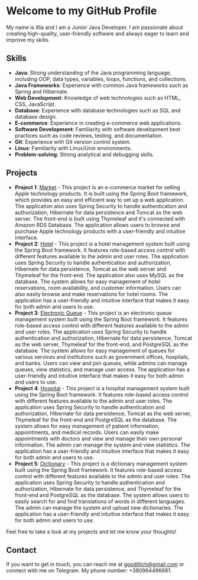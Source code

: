 # Welcome to my GitHub Profile

My name is Illia and I am a Junior Java Developer. I am passionate about creating high-quality, user-friendly software and always eager to learn and improve my skills.

## Skills
- **Java**: Strong understanding of the Java programming language, including OOP, data types, variables, loops, functions, and collections.
- **Java Frameworks**: Experience with common Java frameworks such as Spring and Hibernate.
- **Web Development**: Knowledge of web technologies such as HTML, CSS, JavaScript.
- **Database**: Experience with database technologies such as SQL and database design.
- **E-commerce**: Experience in creating e-commerce web applications.
- **Software Development**: Familiarity with software development best practices such as code reviews, testing, and documentation.
- **Git**: Experience with Git version control system.
- **Linux**: Familiarity with Linux/Unix environments.
- **Problem-solving**: Strong analytical and debugging skills.

## Projects
- **Project 1**: [Market](https://github.com/goodillich2/Spring-Market) - This project is an e-commerce market for selling Apple technology products. It is built using the Spring Boot framework, which provides an easy and efficient way to set up a web application. The application also uses Spring Security to handle authentication and authorization, Hibernate for data persistence and Tomcat as the web server. The front-end is built using Thymeleaf and it's connected with Amazon RDS Database. The application allows users to browse and purchase Apple technology products with a user-friendly and intuitive interface.
- **Project 2**: [Hotel](https://github.com/goodillich2/Hotel) - This project is a hotel management system built using the Spring Boot framework. It features role-based access control with different features available to the admin and user roles. The application uses Spring Security to handle authentication and authorization, Hibernate for data persistence, Tomcat as the web server and Thymeleaf for the front-end. The application also uses MySQL as the database. The system allows for easy management of hotel reservations, room availability, and customer information. Users can also easily browse and make reservations for hotel rooms. The application has a user-friendly and intuitive interface that makes it easy for both admin and users to use.
-  **Project 3**: [Electronic Queue](https://github.com/goodillich2/ElectronicQueue) - This project is an electronic queue management system built using the Spring Boot framework. It features role-based access control with different features available to the admin and user roles. The application uses Spring Security to handle authentication and authorization, Hibernate for data persistence, Tomcat as the web server, Thymeleaf for the front-end, and PostgreSQL as the database. The system allows for easy management of queues for various services and institutions such as government offices, hospitals, and banks. Users can view and join queues, while admins can manage queues, view statistics, and manage user access. The application has a user-friendly and intuitive interface that makes it easy for both admin and users to use.
-  **Project 4**: [Hospital](https://github.com/goodillich2/Hospital) - This project is a hospital management system built using the Spring Boot framework. It features role-based access control with different features available to the admin and user roles. The application uses Spring Security to handle authentication and authorization, Hibernate for data persistence, Tomcat as the web server, Thymeleaf for the front-end and PostgreSQL as the database. The system allows for easy management of patient information, appointments, and medical records. Users can easily make appointments with doctors and view and manage their own personal information. The admin can manage the system and view statistics. The application has a user-friendly and intuitive interface that makes it easy for both admin and users to use.
-  **Project 5**: [Dictionary](https://github.com/goodillich2/Dictionary) - This project is a dictionary management system built using the Spring Boot framework. It features role-based access control with different features available to the admin and user roles. The application uses Spring Security to handle authentication and authorization, Hibernate for data persistence, and Thymeleaf for the front-end and PostgreSQL as the database. The system allows users to easily search for and find translations of words in different languages. The admin can manage the system and upload new dictionaries. The application has a user-friendly and intuitive interface that makes it easy for both admin and users to use.


Feel free to take a look at my projects and let me know your thoughts!

## Contact
If you want to get in touch, you can reach me at goodillich@gmail.com or connect with me on Telegram. My phone number: +380964496681.

